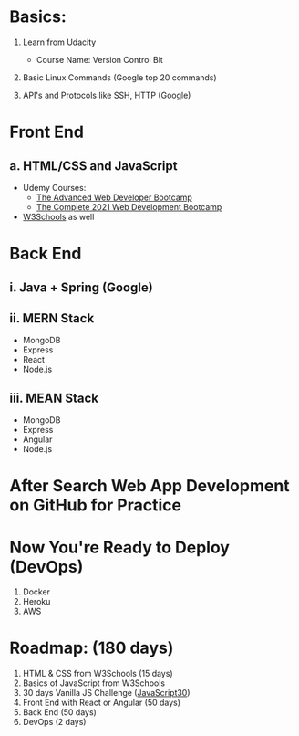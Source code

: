 # Basics:

1. Learn from Udacity 
   - Course Name: Version Control Bit

2. Basic Linux Commands (Google top 20 commands)

3. API's and Protocols like SSH, HTTP (Google)

# Front End

## a. HTML/CSS and JavaScript
   - Udemy Courses:
     - [The Advanced Web Developer Bootcamp](insert_udemy_link)
     - [The Complete 2021 Web Development Bootcamp](insert_udemy_link)
   - [W3Schools](https://www.w3schools.com/) as well

# Back End

## i. Java + Spring (Google)

## ii. MERN Stack
   - MongoDB
   - Express
   - React
   - Node.js

## iii. MEAN Stack
   - MongoDB
   - Express
   - Angular
   - Node.js

# After Search Web App Development on GitHub for Practice

# Now You're Ready to Deploy (DevOps)

1. Docker
2. Heroku
3. AWS

# Roadmap: (180 days)

1. HTML & CSS from W3Schools (15 days)
2. Basics of JavaScript from W3Schools
3. 30 days Vanilla JS Challenge ([JavaScript30](https://javascript30.com/))
4. Front End with React or Angular (50 days)
5. Back End (50 days)
6. DevOps (2 days)

